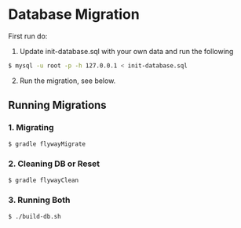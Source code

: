 # Database Migration

First run do:
1. Update init-database.sql with your own data and run the following
```sh
$ mysql -u root -p -h 127.0.0.1 < init-database.sql 
```
2. Run the migration, see below.

## Running Migrations

### 1. Migrating
```sh
$ gradle flywayMigrate 
```

### 2. Cleaning DB or Reset
```sh 
$ gradle flywayClean
```

### 3. Running Both
```sh 
$ ./build-db.sh
```
